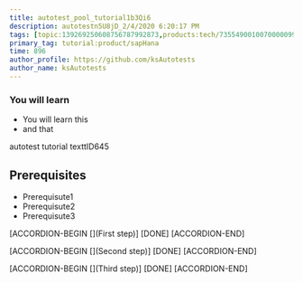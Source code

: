 ```yaml
---
title: autotest_pool_tutorial1b3Qi6
description: autotestn5U8jD_2/4/2020 6:20:17 PM
tags: [topic:139269250608756787992873,products:tech/73554900100700000996,tutorial:experience/advanced]
primary_tag: tutorial:product/sapHana
time: 896
author_profile: https://github.com/ksAutotests
author_name: ksAutotests
---
```

### You will learn
- You will learn this
- and that

autotest tutorial texttID645

## Prerequisites
- Prerequisute1
- Prerequisute2
- Prerequisute3

[ACCORDION-BEGIN [](First step)]
[DONE]
[ACCORDION-END]

[ACCORDION-BEGIN [](Second step)]
[DONE]
[ACCORDION-END]

[ACCORDION-BEGIN [](Third step)]
[DONE]
[ACCORDION-END]


